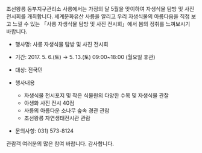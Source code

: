 조선왕릉 동부지구관리소 사릉에서는 가정의 달 5월을 맞이하여 자생식물 탐방 및 사진 전시회를 개최합니다. 세계문화유산 사릉을 알리고 우리 자생식물의 아름다움을 직접 보고 느낄 수 있는 「사릉 자생식물 탐방 및 사진 전시회」에서 봄의 정취를 느껴보시기 바랍니다.

- 행사명: 사릉 자생식물 탐방 및 사진 전시회
- 기간: 2017. 5. 6.(토) → 5. 13.(토) 09:00~18:00 (월요일 휴관)
- 대상: 전국민
- 행사내용
  - 자생식물 전시포지 및 작은 식물원의 다양한 수목 및 자생식물 관찰
  - 야생화 사진 전시 40점
  - 사릉의 아름다운 소나무 숲속 경관 관람
  - 조선왕릉 자연생태전시관 관람

- 문의사항: 031) 573-8124

관람객 여러분의 많은 참여 바랍니다.
감사합니다.